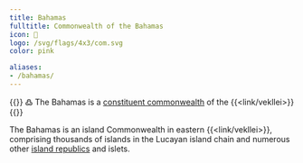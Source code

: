```yaml
---
title: Bahamas
fulltitle: Commonwealth of the Bahamas
icon: 🌹
logo: /svg/flags/4x3/com.svg
color: pink

aliases:
- /bahamas/
---
```

{{<note green >}}
߷ The Bahamas is a [constituent commonwealth](/constituents/) of the {{<link/vekllei>}}
{{</note>}}

The Bahamas is an island Commonwealth in eastern {{<link/vekllei>}}, comprising thousands of islands in the Lucayan island chain and numerous other [island republics](/republics/) and islets.
